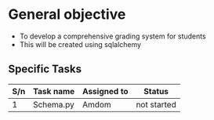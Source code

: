# General objective
 * To develop a comprehensive grading system for students
 * This will be created using sqlalchemy
## Specific Tasks
|  S/n | Task name | Assigned to | Status |
| -----| --------- | ----------- | ------ |
| 1 | Schema.py |  Amdom         |  not started |  
